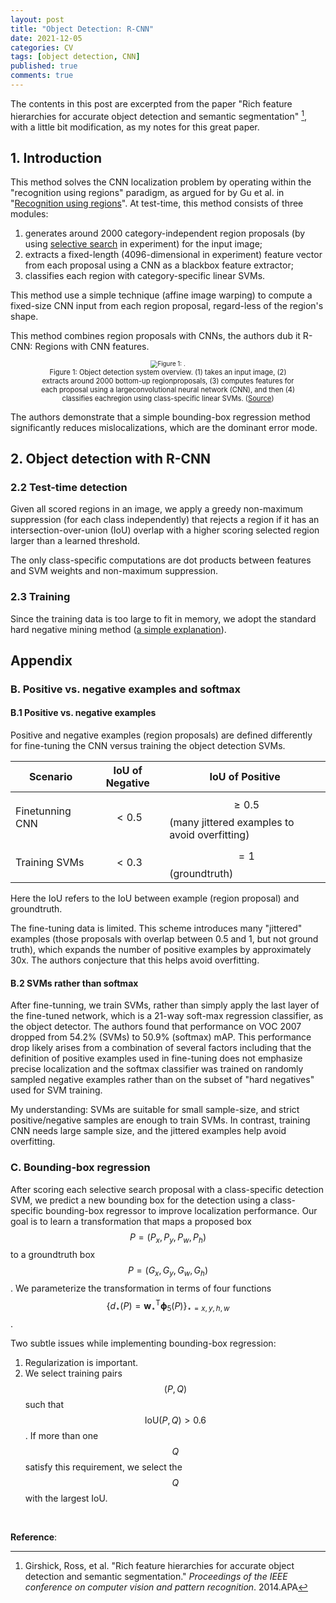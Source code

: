 ```yaml
---
layout: post
title: "Object Detection: R-CNN"
date: 2021-12-05
categories: CV
tags: [object detection, CNN]
published: true
comments: true
---
```


The contents in this post are excerpted from the paper "Rich feature hierarchies for accurate object detection and semantic segmentation" [^1], with a little bit modification, as my notes for this great paper.

## 1. Introduction

This method solves the CNN localization problem by operating within the "recognition using regions" paradigm, as argued for by Gu et al. in "[Recognition using regions](https://ieeexplore.ieee.org/abstract/document/5206727/)". At test-time, this method consists of three modules:

1. generates around 2000 category-independent region proposals (by using [selective search](https://link.springer.com/article/10.1007/s11263-013-0620-5) in experiment) for the input image;
2. extracts a fixed-length (4096-dimensional in experiment) feature vector from each proposal using a CNN as a blackbox feature extractor;
2. classifies each region with category-specific linear SVMs. 

This method use a simple technique (affine image warping) to compute a fixed-size CNN input from each region proposal, regard-less of the region's shape. 

This method combines region proposals with CNNs, the authors dub it R-CNN: Regions with CNN features.

<div align='center'>
<figure>
<img src="https://www.researchgate.net/profile/Carlos-Ferrin/publication/330093035/figure/fig2/AS:740722319831046@1553613371577/R-CNN-Region-with-Convolutional-Neural-Networks-features-Architecture-Taken-from-9.png" alt="Figure 1: ." style="zoom:70%;" />
<figcaption style="font-size:80%;"> Figure 1: Object detection system overview. (1) takes an input image, (2) extracts around 2000 bottom-up regionproposals, (3) computes features for each proposal using a largeconvolutional neural network (CNN), and then (4) classifies eachregion using class-specific linear SVMs. (<a href="https://openaccess.thecvf.com/content_cvpr_2014/html/Girshick_Rich_Feature_Hierarchies_2014_CVPR_paper.html">Source</a>) </figcaption>
</figure>
</div>

The authors demonstrate that a simple bounding-box regression method significantly reduces mislocalizations, which are the dominant error mode.

## 2. Object detection with R-CNN

### 2.2 Test-time detection

Given all scored regions in an image, we apply a greedy non-maximum suppression (for each class independently) that rejects a region if it has an intersection-over-union (IoU) overlap with a higher scoring selected region larger than a learned threshold. 

The only class-specific computations are dot products between features and SVM weights and non-maximum suppression.

### 2.3 Training

Since the training data is too large to fit in memory, we adopt the standard hard negative mining method ([a simple explanation](https://www.reddit.com/r/computervision/comments/2ggc5l/comment/ckiuu9i/?utm_source=share&utm_medium=web2x&context=3)).

## Appendix

### B. Positive vs. negative examples and softmax

#### B.1 Positive vs. negative examples

Positive and negative examples (region proposals) are defined differently for fine-tuning the CNN versus training the object detection SVMs.

| Scenario        | IoU of Negative | IoU of Positive                                              |
| --------------- | --------------- | ------------------------------------------------------------ |
| Finetunning CNN | $$ < 0.5 $$     | $$ \geq 0.5 $$ (many jittered examples to avoid overfitting) |
| Training SVMs   | $$ < 0.3 $$     | $$ = 1 $$ (groundtruth)                                      |

Here the IoU refers to the IoU between example (region proposal) and groundtruth.

The fine-tuning data is limited. This scheme introduces many "jittered" examples (those proposals with overlap between 0.5 and 1, but not ground truth), which expands the number of positive examples by approximately 30x. The authors conjecture that this helps avoid overfitting. 

#### B.2 SVMs rather than softmax

After fine-tunning, we train SVMs, rather than simply apply the last layer of the fine-tuned network, which is a 21-way soft-max regression classifier, as the object detector. The authors found that performance on VOC 2007 dropped from 54.2% (SVMs) to 50.9% (softmax) mAP. This performance drop likely arises from a combination of several factors including that the definition of positive examples used in fine-tuning does not emphasize precise localization and the softmax classifier was trained on randomly sampled negative examples rather than on the subset of "hard negatives" used for SVM training.

My understanding: SVMs are suitable for small sample-size, and strict positive/negative samples are enough to train SVMs. In contrast, training CNN needs large sample size, and the jittered examples help avoid overfitting.

### C. Bounding-box regression

After scoring each selective search proposal with a class-specific detection SVM, we predict a new bounding box for the detection using a class-specific bounding-box regressor to improve localization performance.  Our goal is to learn a transformation that maps a proposed box $$P=(P_x, P_y, P_w, P_h)$$ to a groundtruth box $$P=(G_x, G_y, G_w, G_h)$$. We  parameterize  the  transformation in terms of four functions $$\{d_{\star}(P)=\mathbf{w}_{\star}^{\mathrm{T}} \boldsymbol{\phi}_{5}(P)\}_{\star=x,y,h,w}$$.

Two subtle issues while implementing bounding-box regression:

1.  Regularization is important.
1.  We select training pairs $$(P, Q)$$ such that $$\text{IoU}(P, Q) > 0.6$$. If more than one $$Q$$ satisfy this requirement, we select the $$Q$$ with the largest IoU.

<br>

**Reference**: 

[^1]: Girshick, Ross, et al. "Rich feature hierarchies for accurate object detection and semantic segmentation." *Proceedings of the IEEE conference on computer vision and pattern recognition*. 2014.APA